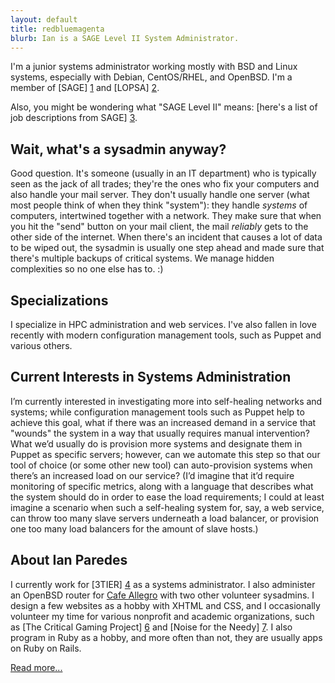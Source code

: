 ```yaml
---
layout: default
title: redbluemagenta
blurb: Ian is a SAGE Level II System Administrator.
---
```


I'm a junior systems administrator working mostly with BSD and Linux systems,
especially with Debian, CentOS/RHEL, and OpenBSD.  I'm a member of [SAGE] [1]
and [LOPSA] [2].

Also, you might be wondering what "SAGE Level II" means: [here's a list of
job descriptions from SAGE] [3].

Wait, what's a sysadmin anyway?
-------------------------------

Good question.  It's someone (usually in an IT department) who is typically
seen as the jack of all trades; they're the ones who fix your computers and
also handle your mail server.  They don't usually handle one server
(what most people think of when they think "system"): they handle *systems*
of computers, intertwined together with a network.  They make sure that
when you hit the "send" button on your mail client, the mail *reliably*
gets to the other side of the internet.  When there's an incident that causes
a lot of data to be wiped out, the sysadmin is usually one step ahead and
made sure that there's multiple backups of critical systems.  We manage
hidden complexities so no one else has to. :)

Specializations
---------------

I specialize in HPC administration and web services.  I've also fallen in love
recently with modern configuration management tools, such as Puppet and
various others. 

Current Interests in Systems Administration
-------------------------------------------

I’m currently interested in investigating more into self-healing networks and
systems; while configuration management tools such as Puppet help to achieve
this goal, what if there was an increased demand in a service that "wounds"
the system in a way that usually requires manual intervention? What we’d
usually do is provision more systems and designate them in Puppet as specific
servers; however, can we automate this step so that our tool of choice (or
some other new tool) can auto-provision systems when there’s an increased load
on our service? (I’d imagine that it’d require monitoring of specific metrics,
along with a language that describes what the system should do in order to
ease the load requirements; I could at least imagine a scenario when such a
self-healing system for, say, a web service, can throw too many slave servers
underneath a load balancer, or provision one too many load balancers for the
amount of slave hosts.)

About Ian Paredes
-----------------

I currently work for [3TIER] [4] as a systems administrator. I also administer
an OpenBSD router for [Cafe Allegro][5] with two other volunteer sysadmins. I
design a few websites as a hobby with XHTML and CSS, and I occasionally
volunteer my time for various nonprofit and academic organizations, such as
[The Critical Gaming Project] [6] and [Noise for the Needy] [7]. I also
program in Ruby as a hobby, and more often than not, they are usually apps
on Ruby on Rails.

[Read more...][8]

[1]: http://sage.org
[2]: http://lopsa.org
[3]: http://www.sage.org/field/jobs-descriptions.html
[4]: http://3tier.com
[5]: http://seattleallegro.com
[6]: http://depts.washington.edu/critgame
[7]: http://noisefortheneedy.org
[8]: /about.html
